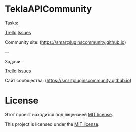 # TeklaAPICommunity

Tasks:

[Trello](https://trello.com/b/lPUxjXLI/redbutton)
[Issues](https://github.com/SmartPluginsCommunity/RedButton/issues)

Community site: (https://smartpluginscommunity.github.io)

--

Задачи:

[Trello](https://trello.com/b/lPUxjXLI/redbutton)
[Issues](https://github.com/SmartPluginsCommunity/RedButton/issues)

Сайт сообщества: (https://smartpluginscommunity.github.io)

# License

Этот проект находится под лицензией [MIT license](https://github.com/SmartPluginsCommunity/RedButton/blob/main/LICENSE).

This project is licensed under the [MIT license](https://github.com/SmartPluginsCommunity/RedButton/blob/main/LICENSE).
